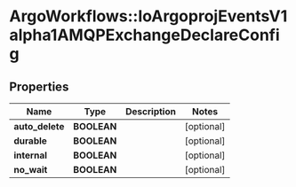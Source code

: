 # ArgoWorkflows::IoArgoprojEventsV1alpha1AMQPExchangeDeclareConfig

## Properties
Name | Type | Description | Notes
------------ | ------------- | ------------- | -------------
**auto_delete** | **BOOLEAN** |  | [optional] 
**durable** | **BOOLEAN** |  | [optional] 
**internal** | **BOOLEAN** |  | [optional] 
**no_wait** | **BOOLEAN** |  | [optional] 


